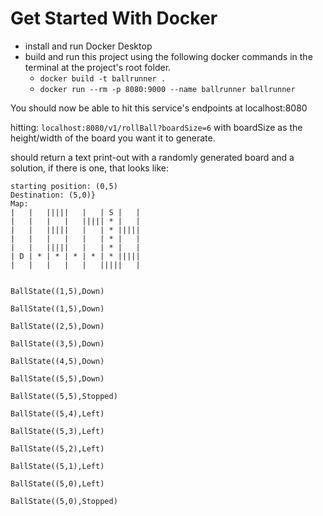 # Get Started With Docker

- install and run Docker Desktop
- build and run this project using the following docker commands in the terminal at the project's root folder.
    - ```docker build -t ballrunner .```
    - ```docker run --rm -p 8080:9000 --name ballrunner ballrunner```

You should now be able to hit this service's endpoints at localhost:8080

hitting: ```localhost:8080/v1/rollBall?boardSize=6``` with boardSize as the height/width of the board you want it to generate.

should return a text print-out with a randomly generated board and a solution, if there is one, that looks like: 

```Ball Rolling Game
starting position: (0,5)
Destination: (5,0)}
Map:
|   |   |||||   |   | S |   |
|   |   |   |   ||||| * |   |
|   |   |||||   |   | * |||||
|   |   |   |   |   | * |   |
|   |   |||||   |   | * |   |
| D | * | * | * | * | * |||||
|   |   |   |   |   |||||   |


BallState((1,5),Down)

BallState((1,5),Down)

BallState((2,5),Down)

BallState((3,5),Down)

BallState((4,5),Down)

BallState((5,5),Down)

BallState((5,5),Stopped)

BallState((5,4),Left)

BallState((5,3),Left)

BallState((5,2),Left)

BallState((5,1),Left)

BallState((5,0),Left)

BallState((5,0),Stopped)